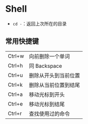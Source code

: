 # Shell

- `cd -`：返回上次所在的目录

## 常用快捷键

|  |  |
| :-----| :---- |
| Ctrl+w | 向前删除一个单词 |
| Ctrl+h | 同 Backspace |
| Ctrl+u | 删除从开头到当前位置 |
| Ctrl+k | 删除从当前位置到结尾 |
| Ctrl+a | 移动光标到开头 |
| Ctrl+e | 移动光标到结尾 |
| Ctrl+r | 查找使用过的命令 |